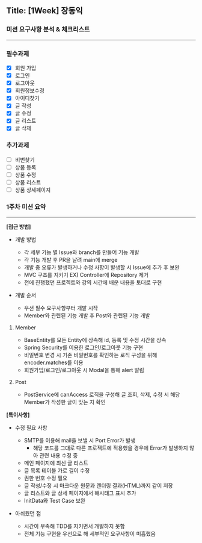 ## Title: [1Week] 장동익

### 미션 요구사항 분석 & 체크리스트

---

### 필수과제
- [x] 회원 가입
- [x] 로그인
- [x] 로그아웃
- [x] 회원정보수정
- [x] 아이디찾기
- [x] 글 작성
- [x] 글 수정
- [x] 글 리스트
- [x] 글 삭제

### 추가과제
- [ ] 비번찾기
- [ ] 상품 등록
- [ ] 상품 수정
- [ ] 상품 리스트
- [ ] 상품 상세페이지

### 1주차 미션 요약

---

**[접근 방법]**

- 개발 방법
    - 각 세부 기능 별 Issue와 branch를 만들어 기능 개발
    - 각 기능 개발 후 PR을 날려 main에 merge
    - 개발 중 오류가 발생하거나 수정 사항이 발생할 시 Issue에 추가 후 보완
    - MVC 구조를 지키기 EX) Controller에 Repository 제거
    - 전에 진행했던 프로젝트와 강의 시간에 배운 내용을 토대로 구현

- 개발 순서
    - 우선 필수 요구사항부터 개발 시작
    - Member와 관련된 기능 개발 후 Post와 관련된 기능 개발

1. Member
    - BaseEntity를 모든 Entity에 상속해 id, 등록 및 수정 시간을 상속
    - Spring Security를 이용한 로그인/로그아웃 기능 구현
    - 비밀번호 변경 시 기존 비밀번호를 확인하는 로직 구성을 위해 encoder.matches를 이용
    - 회원가입/로그인/로그아웃 시 Modal을 통해 alert 알림

2. Post
    - PostService에 canAccess 로직을 구성해 글 조회, 삭제, 수정 시 해당 Member가 작성한 글이 맞는 지 확인

**[특이사항]**

- 수정 필요 사항
    - SMTP를 이용해 mail을 보낼 시 Port Error가 발생
        - 해당 코드를 그대로 다른 프로젝트에 적용했을 경우에 Error가 발생하지 않아 관련 내용 수정 중
    - 메인 페이지에 최신 글 리스트
    - 글 목록 테이블 가로 길이 수정
    - 권한 번호 수정 필요
    - 글 작성/수정 시 마크다운 원문과 렌더링 결과(HTML)까지 같이 저장
    - 글 리스트와 글 상세 페이지에서 해시태그 표시 추가
    - InitData와 Test Case 보완

- 아쉬웠던 점
    - 시간이 부족해 TDD를 지키면서 개발하지 못함
    - 전체 기능 구현을 우선으로 해 세부적인 요구사항이 미흡했음